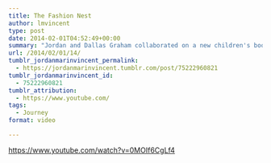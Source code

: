 ```yaml
---
title: The Fashion Nest
author: lmvincent
type: post
date: 2014-02-01T04:52:49+00:00
summary: "Jordan and Dallas Graham collaborated on a new children's book that benefits Alex's Lemonade Stand Foundation."
url: /2014/02/01/14/
tumblr_jordanmarinvincent_permalink:
  - https://jordanmarinvincent.tumblr.com/post/75222960821
tumblr_jordanmarinvincent_id:
  - 75222960821
tumblr_attribution:
  - https://www.youtube.com/
tags:
  - Journey
format: video

---
```

https://www.youtube.com/watch?v=0MOIf6CgLf4